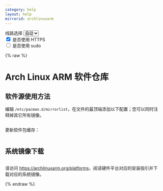 ```yaml
---
category: help
layout: help
mirrorid: archlinuxarm
---
```


<!-- 本 markdown 从 tuna/mirrorz-help-ng 自动生成，如需修改，请修改其对应部分 -->

<style>.z-help tmpl { display: none }</style>

<div class="z-wrap">
    <form class="z-form z-global" onchange="form_update(null)" onsubmit="return false">
        <div>
            <label for="e0a5cecb">线路选择</label>
            <select id="e0a5cecb" name="host">
                <option selected="selected" value="{{ site.url }}">自动</option>
                <option value="{{ site.urlv4 }}">IPv4</option>
                <option value="{{ site.urlv6 }}">IPv6</option>
            </select>
        </div>
        <div>
            <input id="144d763c" name="_scheme" type="checkbox" checked>
            <label for="144d763c">是否使用 HTTPS</label>
        </div>
        <div>
            <input id="4659e7da" name="_sudo" type="checkbox">
            <label for="4659e7da">是否使用 sudo</label>
        </div>
    </form>
</div>
{% raw %}
<div class="z-help"><h1>Arch Linux ARM 软件仓库</h1>
<h2>软件源使用方法</h2>
<p>编辑 <code>/etc/pacman.d/mirrorlist</code>，在文件的最顶端添加以下配置；您可以同时注释掉其它所有镜像。</p>
<div class="z-wrap"><form class="z-form" onchange="form_update(event)" onsubmit="return false"></form><pre class="z-code"></pre></div><tmpl z-lang="ini" z-path="/etc/pacman.d/mirrorlist">
Server = {{endpoint}}/$arch/$repo
</tmpl>
<p>更新软件包缓存：</p>
<div class="z-wrap"><form class="z-form" onchange="form_update(event)" onsubmit="return false"></form><pre class="z-code"></pre></div><tmpl z-lang="bash">
{{sudo}}pacman -Syy
</tmpl>
<h2>系统镜像下载</h2>
<div class="z-wrap"><form class="z-form" onchange="form_update(event)" onsubmit="return false"></form><pre class="z-code"></pre></div><tmpl>
{{endpoint}}
</tmpl>
<p>请访问 <a href="https://archlinuxarm.org/platforms">https://archlinuxarm.org/platforms</a>，阅读硬件平台对应的安装指引并下载对应的系统镜像。</p><script id="z-config" type="application/x-mirrorz-help">eyJfIjogIkFyY2ggTGludXggQVJNIFx1OGY2Zlx1NGVmNlx1NGVkM1x1NWU5MyIsICJibG9jayI6IFsidXNhZ2UiLCAiaW1hZ2UiXSwgImlucHV0Ijoge30sICJuYW1lIjogImFyY2hsaW51eGFybSJ9</script>
</div>

{% endraw %}

<script src="/static/js/mustache.js?{{ site.data['hash'] }}"></script>
<script src="/static/js/zdocs.js?{{ site.data['hash'] }}"></script>
